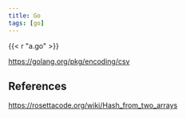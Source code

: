 ```yaml
---
title: Go
tags: [go]
---
```


{{< r "a.go" >}}

<https://golang.org/pkg/encoding/csv>

## References

<https://rosettacode.org/wiki/Hash_from_two_arrays>
